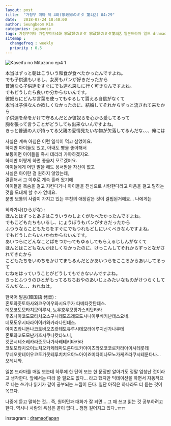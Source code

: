 ```yaml
---
layout: post
title:  "가정부 미타 제 4화(家政婦のミタ 第4話) 04:29"
date:   2018-07-24 18:40:00
author: Seungbeom Kim
categories: japanese
tags: 가정부미타 가정부미타4화 家政婦のミタ 家政婦のミタ第4話 일본드라마 일드 dramaofjapan 일본어공부
sitemap :
  changefreq : weekly
  priority : 0.5
---
```


<img src="{{ site.baseurl }}/assets/japanese/kaseifu_no_mita_4_1.jpg" title="Kaseifu no Mitazono ep4 1" class="post-image">

本当はずっと朝はこういう和食が食べたかったんですよね。<br>
でも子供達もいるし、女房もパンが好きだったから<br>
普通なら子供達をすぐにでも連れ戻しに行く可きなんですよね。<br>
でもどうしたら良いか分からないんです。<br>
彼奴らにどんな言葉を使ってもゆるして貰える自信がなくて<br>
本当は子供なんか欲しくなかったのに、結婚してそれからずっと流されて来たから<br>
子供達を命をかけて守るんだとか彼奴らを心から愛してるって<br>
胸を張って言うことがどうしても出来ないんですよね。<br>
きっと普通の人が持ってる父親の愛情見たいな物が欠落してるんだな、、、俺には

사실은 계속 아침은 이런 일식이 먹고 싶었어요.<br>
하지만 아이들도 있고, 아내도 빵을 좋아해서<br>
보통이면 아이들을 즉시 데리러 가야하겠지요.<br>
하지만 어떻게 하면 좋을지 모르겠어요.<br>
아이들에게 어떤 말을 해도 용서받을 자신이 없고<br>
사실은 아이란 걸 원하지 않았는데,<br>
결혼해서 그 이후로 계속 흘러 왔기에<br>
아이들을 목숨을 걸고 지킨다거나 아이들을 진심으로 사랑한다라고 마음을 걸고 말하는 것을 도대체 할 수가 없네요.<br>
분명 보통의 사람이 가지고 있는 부친의 애정같은 것이 결핍된거에요... 나에게는<br>

히라가나(ひらがな) : <br>ほんとはずっとあさはこういうわしよくがたべたかったんですよね。<br>
でもこどもたちもいるし、にょうぼうもパンがすきだったから<br>
ふつうならこどもたちをすぐにでもつれもどしにいくべきなんですよね。<br>
でもどうしたらいいかわからないんです。<br>
あいつらにどんなことばをつかってもゆるしてもらえるじしんがなくて<br>
ほんとはこどもなんかほしくなかったのに、けっこんしてそれからずっとながされてきたから<br>
こどもたちをいのちをかけてまもるんだとかあいつらをこころからあいしてるって<br>
むねをはっていうことがどうしてもできないんですよね。<br>
きっとふつうのひとがもってるちちおやのあいじょみたいなものがけつらくしてるんだな、、、おれねは。

한국어 발음(韓国語 発音) : <br>혼토와즛토아사와코우이우와시요쿠가 타베타캇탄데스.<br>
데모코도모타치모이루시, 뇨우호우모팡가스키닷타라<br>
후츠나아코도모타치오스구니데모츠레모도시니이쿠베키난데스요네.<br>
데모도우시타라이이카와카라나인데스.<br>
아이츠라니돈나코토바오츠캇테모유루시테모라에루지신가나쿠테<br>
혼토와코도모난카호시쿠나캇타노니,<br>
켓콘시테소레카라즛토나가사레테키타카라<br>
코토모타치오이노치오카케테마모룬다토카아이츠라오코코로카라아이시테룻데<br>
무네오핫테이우코토가못테루치치오야노아이죠미타이나모노가케츠라쿠시테룬다나... 오레니와.

일본 드라마를 매일 보는데 하루에 한 단어 또는 한 문장만 알아가도 정말 엄청난 것이라고 생각한다.
앞에서는 따라 쓸 필요도 없다... 라고 했지만 딕테이션을 하면서 자동적으로 나는 쓰기나 읽기가 같이 공부되는 느낌이 든다. 일단 아직은 하나라도 더 듣는 것이 목표다.

나중에 듣고 말하는 것... 즉, 원어민과 대화가 잘 되면... 그 때 쓰고 읽는 것 공부하려고 한다.
역시나 사람의 욕심은 끝이 없다... 점점 길어지고 있다..ㅠㅠ

instagram : [dramaofjapan](https://www.instagram.com/p/BkiZQ9djnhD/?taken-by=dramaofjapan)
